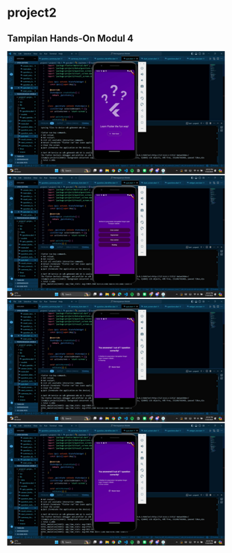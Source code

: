 # project2

## Tampilan Hands-On Modul 4
<img src="assets/images/landing-page.jpg" alt="text button" style="width: 800px;">
<img src="assets/images/soal.jpg" alt="text button" style="width: 800px;">
<img src="assets/images/hasil.jpg" alt="text button" style="width: 800px;">
<img src="assets/images/hasil2.jpg" alt="text button" style="width: 800px;">
